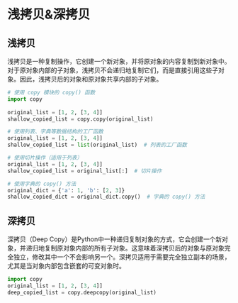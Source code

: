 # 浅拷贝&深拷贝

## 浅拷贝
浅拷贝是一种复制操作，它创建一个新对象，并将原对象的内容复制到新对象中。对于原对象内部的子对象，浅拷贝不会递归地复制它们，而是直接引用这些子对象。因此，浅拷贝后的对象和原对象共享内部的子对象。

```python
# 使用 copy 模块的 copy() 函数
import copy
 
original_list = [1, 2, [3, 4]]
shallow_copied_list = copy.copy(original_list)

# 使用列表、字典等数据结构的工厂函数
original_list = [1, 2, [3, 4]]
shallow_copied_list = list(original_list)  # 列表的工厂函数

# 使用切片操作（适用于列表）
original_list = [1, 2, [3, 4]]
shallow_copied_list = original_list[:]  # 切片操作

# 使用字典的 copy() 方法
original_dict = {'a': 1, 'b': [2, 3]}
shallow_copied_dict = original_dict.copy()  # 字典的 copy() 方法

```

## 深拷贝
深拷贝（Deep Copy）是Python中一种递归复制对象的方式，它会创建一个新对象，并递归地复制原对象内部的所有子对象。这意味着深拷贝后的对象与原对象完全独立，修改其中一个不会影响另一个。深拷贝适用于需要完全独立副本的场景，尤其是当对象内部包含嵌套的可变对象时。

```python
import copy
original_list = [1, 2, [3, 4]]
deep_copied_list = copy.deepcopy(original_list)
```
